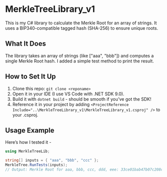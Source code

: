 # MerkleTreeLibrary_v1

This is my C# library to calculate the Merkle Root for an array of strings. It uses a BIP340-compatible tagged hash (SHA-256) to ensure unique roots.

## What It Does
The library takes an array of strings (like ["aaa", "bbb"]) and computes a single Merkle Root hash. I added a simple test method to print the result.

## How to Set It Up
1. Clone this repo: `git clone <reponame>`
2. Open it in your  IDE (I use VS Code with .NET SDK 9.0).
3. Build it with `dotnet build` - should be smooth if you’ve got the SDK!
4. Reference it in your project by adding `<ProjectReference Include="..\MerkleTreeLibrary_v1\MerkleTreeLibrary_v1.csproj" />` to your .csproj.

## Usage Example
Here’s how I tested it -

```csharp
using MerkleTreeLib;

string[] inputs = { "aaa", "bbb", "ccc" };
MerkleTree.RunTests(inputs);
// Output: Merkle Root for aaa, bbb, ccc, ddd, eee: 33ce01bab47b07c208ccc2e2adfa62949b0209c547fd01087e52c12c259ec30c
